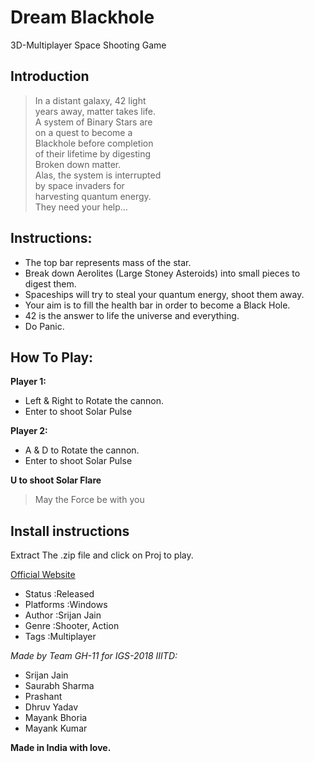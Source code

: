 # Dream Blackhole
3D-Multiplayer Space Shooting Game

## Introduction
> In a distant galaxy, 42 light  
> years away, matter takes life.  
> A system of Binary Stars are  
> on a quest to become a  
> Blackhole before completion  
> of their lifetime by digesting  
> Broken down matter.  
> Alas, the system is interrupted  
> by space invaders for  
> harvesting quantum energy.  
> They need your help…  

## Instructions:
- The top bar represents mass of the star.
- Break down Aerolites (Large Stoney Asteroids) into small pieces to digest them.
- Spaceships will try to steal your quantum energy, shoot them away.
- Your aim is to fill the health bar in order to become a Black Hole.
- 42 is the answer to life the universe and everything.
- Do Panic.

## How To Play:

**Player 1:** 
- Left & Right to Rotate the cannon.
- Enter to shoot Solar Pulse

**Player 2:** 
- A & D to Rotate the cannon.
- Enter to shoot Solar Pulse

**U to shoot Solar Flare**

> May the Force be with you

## Install instructions
Extract The .zip file and click on Proj to play.

[Official Website](https://srijanjain.itch.io/dream-blackhole)
- Status          :Released
- Platforms       :Windows
- Author          :Srijan Jain
- Genre           :Shooter, Action
- Tags            :Multiplayer

_Made by Team GH-11 for IGS-2018 IIITD:_ 
- Srijan Jain
- Saurabh Sharma
- Prashant 
- Dhruv Yadav
- Mayank Bhoria
- Mayank Kumar

**Made in India with love.**
